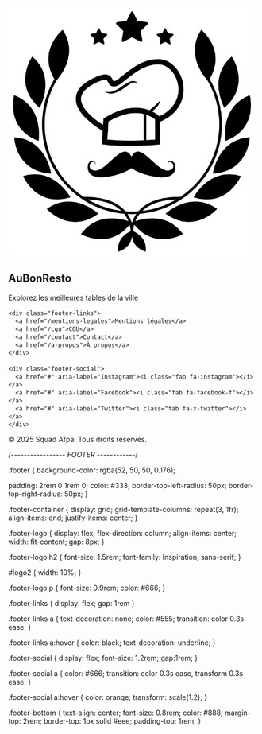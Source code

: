 <footer class="footer">
  <div class="footer-container">
    <div class="footer-logo">
        <img id="logo2" src="/images/logo/LogoNoir.png" alt="">
      <h2>AuBonResto</h2>
      <p>Explorez les meilleures tables de la ville</p>
    </div>

    <div class="footer-links">
      <a href="/mentions-legales">Mentions légales</a>
      <a href="/cgu">CGU</a>
      <a href="/contact">Contact</a>
      <a href="/a-propos">À propos</a>
    </div>

    <div class="footer-social">
      <a href="#" aria-label="Instagram"><i class="fab fa-instagram"></i></a>
      <a href="#" aria-label="Facebook"><i class="fab fa-facebook-f"></i></a>
      <a href="#" aria-label="Twitter"><i class="fab fa-x-twitter"></i></a>
    </div>
  </div>

  <div class="footer-bottom">
    <p>&copy; 2025 Squad Afpa. Tous droits réservés.</p>
  </div>
</footer>





/*----------------- FOOTER  ------------*/

.footer {
  background-color: rgba(52, 50, 50, 0.176);

  padding: 2rem 0 1rem 0;
  color: #333;
  border-top-left-radius: 50px;
  border-top-right-radius: 50px;
}

.footer-container {
  display: grid;
  grid-template-columns: repeat(3, 1fr);
  align-items: end;
  justify-items: center;
}

.footer-logo {
  display: flex;
  flex-direction: column;
  align-items: center;
  width: fit-content;
  gap: 8px;
}

.footer-logo h2 {
  font-size: 1.5rem;
  font-family: Inspiration, sans-serif;
}

#logo2 {
  width: 10%;
}

.footer-logo p {
  font-size: 0.9rem;
  color: #666;
}

.footer-links {
  display: flex;
  gap: 1rem
}

.footer-links a {
  text-decoration: none;
  color: #555;
  transition: color 0.3s ease;
}

.footer-links a:hover {
  color: black;
  text-decoration: underline;
}

.footer-social {
  display: flex;
  font-size: 1.2rem;
  gap:1rem;
}

.footer-social a {
  color: #666;
  transition: color 0.3s ease, transform 0.3s ease;
}

.footer-social a:hover {
  color: orange;
  transform: scale(1.2);
}

.footer-bottom {
  text-align: center;
  font-size: 0.8rem;
  color: #888;
  margin-top: 2rem;
  border-top: 1px solid #eee;
  padding-top: 1rem;
}
